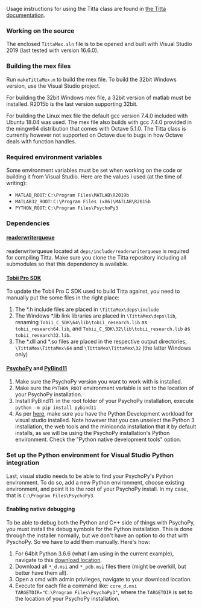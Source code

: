 Usage instructions for using the Titta class are found in [the Titta documentation](../readme.md).

### Working on the source
The enclosed `TittaMex.sln` file is to be opened and built with Visual Studio 2019 (last tested with version 16.6.0).

### Building the mex files
Run `makeTittaMex.m` to build the mex file. To build the 32bit Windows version, use the Visual Studio project.

For building the 32bit Windows mex file, a 32bit version of matlab must be installed. R2015b is the last version supporting 32bit.

For building the Linux mex file the default gcc version 7.4.0 included with Ubuntu 18.04 was used.
The mex file also builds with gcc 7.4.0 provided in the mingw64 distribution that comes with Octave 5.1.0. The Titta class is currently however not supported on Octave due to bugs in how Octave deals with function handles.

### Required environment variables
Some environment variables must be set when working on the code or building it from Visual Studio. Here are the values i used (at the time of writing):
- `MATLAB_ROOT`: `C:\Program Files\MATLAB\R2019b`
- `MATLAB32_ROOT`: `C:\Program Files (x86)\MATLAB\R2015b`
- `PYTHON_ROOT`: `C:\Program Files\PsychoPy3`

### Dependencies
#### [readerwriterqueue](https://github.com/cameron314/readerwriterqueue)
readerwriterqueue located at `deps/include/readerwriterqueue` is required for compiling Titta. Make sure you clone the Titta repository including all submodules so that this dependency is available.

#### [Tobii Pro SDK](https://www.tobiipro.com/product-listing/tobii-pro-sdk/)
To update the Tobii Pro C SDK used to build Titta against, you need to manually put the some files in the right place:
1. The \*.h include files are placed in `\TittaMex\deps\include`
2. The Windows \*.lib link libraries are placed in `\TittaMex\deps\lib`, renaming `Tobii_C_SDK\64\lib\tobii_research.lib` as `tobii_research64.lib`, and `Tobii_C_SDK\32\lib\tobii_research.lib` as `tobii_research32.lib`.
3. The \*.dll and \*.so files are placed in the respective output directories, `\TittaMex\TittaMex\64` and `\TittaMex\TittaMex\32` (the latter Windows only)

#### [PsychoPy](https://www.psychopy.org/) and [PyBind11](https://github.com/pybind/pybind11)
1. Make sure the PsychoPy version you want to work with is installed.
2. Make sure the `PYTHON_ROOT` environment variable is set to the location of your PsychoPy installation.
3. Install PyBind11: in the root folder of your PsychoPy installation, execute `python -m pip install pybind11`
4. As per [here](https://docs.microsoft.com/en-us/visualstudio/python/working-with-c-cpp-python-in-visual-studio?view=vs-2019#prerequisites), make sure you have the Python Development workload for visual studio installed. Note however that you can unselect the Python 3 installation, the web tools and the miniconda installation that it by default installs, as we will be using the PsychoPy installation's Python environment. Check the "Python native development tools" option.

### Set up the Python environment for Visual Studio Python integration
Last, visual studio needs to be able to find your PsychoPy's Python environment. To do so, add a new Python environment, choose existing environment, and point it to the root of your PsychoPy install. In my case, that is `C:\Program Files\PsychoPy3`.

#### Enabling native debugging
To be able to debug both the Python and C++ side of things with PsychoPy, you must install the debug symbols for the Python installation. This is done through the installer normally, but we don't have an option to do that with PyschoPy. So we have to add them manually. Here's how:
1. For 64bit Python 3.6.6 (what I am using in the current example), navigate to this [download location](https://www.python.org/ftp/python/3.6.6/amd64/).
2. Download all `*_d.msi` and `*_pdb.msi` files there (might be overkill, but better have them all).
3. Open a cmd with admin privileges, navigate to your download location.
4. Execute for each file a command like: `core_d.msi TARGETDIR="C:\Program Files\PsychoPy3"`, where the `TARGETDIR` is set to the location of your PsychoPy installation.
